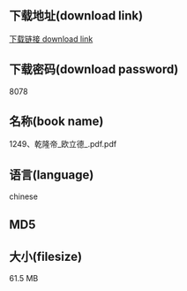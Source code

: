 ## 下载地址(download link)
[下载链接 download link](https://tutu365.netlify.app/?s=1249%E3%80%81%E4%B9%BE%E9%9A%86%E5%B8%9D_%E6%AC%A7%E7%AB%8B%E5%BE%B7_.pdf)

## 下载密码(download password)
8078

## 名称(book name)
1249、乾隆帝_欧立德_.pdf.pdf

## 语言(language)
chinese

## MD5


## 大小(filesize)
61.5 MB
